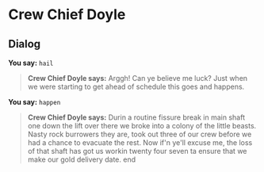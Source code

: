 # Crew Chief Doyle


## Dialog

**You say:** `hail`



>**Crew Chief Doyle says:** Arggh!  Can ye believe me luck?  Just when we were starting to get ahead of schedule this goes and happens.

**You say:** `happen`



>**Crew Chief Doyle says:** Durin a routine fissure break in main shaft one down the lift over there we broke into a colony of the little beasts. Nasty rock burrowers they are, took out three of our crew before we had a chance to evacuate the rest. Now if'n ye'll excuse me, the loss of that shaft has got us workin twenty four seven ta ensure that we make our gold delivery date.
end
